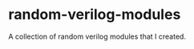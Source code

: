 random-verilog-modules
======================

A collection of random verilog modules that I created.

